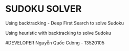 # SUDOKU SOLVER
Using backtracking - Deep First Search to solve Sudoku

Using heuristic with backtracking to solve Sudoku

#DEVELOPER
Nguyễn Quốc Cường - 13520105
